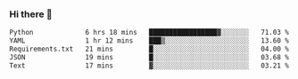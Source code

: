 ### Hi there 👋

<!--START_SECTION:waka-->

```txt
Python             6 hrs 18 mins   █████████████████▓░░░░░░░   71.03 %
YAML               1 hr 12 mins    ███▒░░░░░░░░░░░░░░░░░░░░░   13.60 %
Requirements.txt   21 mins         █░░░░░░░░░░░░░░░░░░░░░░░░   04.00 %
JSON               19 mins         █░░░░░░░░░░░░░░░░░░░░░░░░   03.68 %
Text               17 mins         ▓░░░░░░░░░░░░░░░░░░░░░░░░   03.21 %
```

<!--END_SECTION:waka-->

<!--
**Jonas-VanHaeken/Jonas-VanHaeken** is a ✨ _special_ ✨ repository because its `README.md` (this file) appears on your GitHub profile.

Here are some ideas to get you started:

- 🔭 I’m currently working on ...
- 🌱 I’m currently learning ...
- 👯 I’m looking to collaborate on ...
- 🤔 I’m looking for help with ...
- 💬 Ask me about ...
- 📫 How to reach me: ...
- 😄 Pronouns: ...
- ⚡ Fun fact: ...
-->
